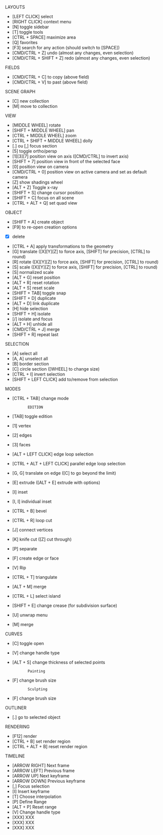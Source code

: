 ﻿LAYOUTS
* [LEFT CLICK] select
* [RIGHT CLICK] context menu
* [N] toggle sidebar
* [T] toggle tools
* [CTRL + SPACE] maximize area
* [Q] favorites
* [F3] search for any action (should switch to [SPACE])
* [CMD/CTRL + Z] undo (almost any changes, even selection)
* [CMD/CTRL + SHIFT + Z] redo (almost any changes, even selection)


FIELDS
* [CMD/CTRL + C] to copy (above field)
* [CMD/CTRL + V] to past (above field)


SCENE GRAPH
* [C] new collection
* [M] move to collection


VIEW
* [MIDDLE WHEEL] rotate
* [SHIFT + MIDDLE WHEEL] pan
* [CTRL + MIDDLE WHEEL] zoom
* [CTRL + SHIFT + MIDDLE WHEEL] dolly
* [.] ou [,] focus section
* [5] toggle ortho/persp
* [1][3][7] position view on axis ([CMD/CTRL] to invert axis)
* [SHIFT + 7] position view in front of the selected face
* [0] position view on camera
* [CMD/CTRL + 0] position view on active camera and set as default camera
* [Z] show shadings wheel
* [ALT + Z] Toggle x-ray
* [SHIFT + S] change cursor position
* [SHIFT + C] focus on all scene
* [CTRL + ALT + Q] set quad view


OBJECT
* [SHIFT + A] create object
* [F9] to re-open creation options
* [X] delete
* [CTRL + A] apply transformations to the geometry
* [G] translate
([X][Y][Z] to force axis, [SHIFT] for precision, [CTRL] to round)
* [R] rotate
([X][Y][Z] to force axis, [SHIFT] for precision, [CTRL] to round)
* [S] scale
([X][Y][Z] to force axis, [SHIFT] for precision, [CTRL] to round)
* [S] normalized scale
* [ALT + G] reset position
* [ALT + R] reset rotation
* [ALT + S] reset scale
* [SHIFT + TAB] toggle snap
* [SHIFT + D] duplicate
* [ALT + D] link duplicate
* [H] hide selection
* [SHIFT + H] isolate
* [/] isolate and focus
* [ALT + H] unhide all
* [CMD/CTRL + J] merge
* [SHIFT + R] repeat last

SELECTION
   * [A] select all
   * [A, A] unselect all
   * [B] border section
   * [C] circle section ([WHEEL] to change size)
   * [CTRL + I] invert selection
   * [SHIFT + LEFT CLICK] add to/remove from selection


MODES
   * [CTRL + TAB] change mode


                EDITION
   * [TAB] toggle edition
   * [1] vertex
   * [2] edges
   * [3] faces
   * [ALT + LEFT CLICK] edge loop selection
   * [CTRL + ALT + LEFT CLICK] parallel edge loop selection
   * [G, G] translate on edge ([C] to go beyond the limit)
   * [E] extrude ([ALT + E] extrude with options)
   * [I] inset
   * [I, I] individual inset
   * [CTRL + B] bevel
   * [CTRL + R] loop cut
   * [J] connect vertices
   * [K] knife cut ([Z] cut through)
   * [P] separate
   * [F] create edge or face
   * [V] Rip
   * [CTRL + T] triangulate
   * [ALT + M] merge
   * [CTRL + L] select island
   * [SHIFT + E] change crease (for subdivision surface)
   * [U] unwrap menu
   * [M] merge


CURVES
   * [C] toggle open
   * [V] change handle type
   * [ALT + S] change thickness of selected points


                Painting
   * [F] change brush size


                Sculpting
   * [F] change brush size


OUTLINER
   * [.] go to selected object


RENDERING
   * [F12] render
   * [CTRL + B] set render region
   * [CTRL + ALT + B] reset render region


TIMELINE
   * [ARROW RIGHT] Next frame
   * [ARROW LEFT] Previous frame
   * [ARROW UP] Next keyframe
   * [ARROW DOWN] Previous keyframe
   * [,] Focus selection
   * [I] Insert keyframe
   * [T] Choose interpolation
   * [P] Define Range
   * [ALT + P] Reset range
   * [V] Change handle type
   * [XXX] XXX
   * [XXX] XXX
   * [XXX] XXX
